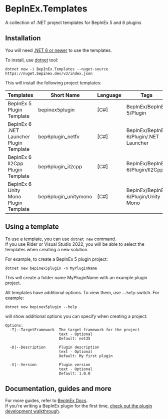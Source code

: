 # BepInEx.Templates

A collection of .NET project templates for BepInEx 5 and 6 plugins

## Installation

You will need [.NET 6 or newer](https://dotnet.microsoft.com/download) to use the templates.

To install, use [dotnet](https://dotnet.microsoft.com/download) tool:

```
dotnet new -i BepInEx.Templates --nuget-source https://nuget.bepinex.dev/v3/index.json
```

This will install the following project templates:

| Templates                                    | Short Name           | Language   | Tags                                   |
| -------------------------------------------- | -------------------- | ---------- | -------------------------------------- |
| BepInEx 5 Plugin Template                    | bepinex5plugin       | [C#]       | BepInEx/BepInEx 5/Plugin               |
| BepInEx 6 .NET Launcher Plugin Template      | bep6plugin_netfx     | [C#]       | BepInEx/BepInEx 6/Plugin/.NET Launcher |
| BepInEx 6 Il2Cpp Plugin Template             | bep6plugin_il2cpp    | [C#]       | BepInEx/BepInEx 6/Plugin/Il2Cpp        |
| BepInEx 6 Unity Mono Plugin Template         | bep6plugin_unitymono | [C#]       | BepInEx/BepInEx 6/Plugin/Unity Mono    |

## Using a template

To use a template, you can use `dotnet new` command.  
If you use Rider or Visual Studio 2022, you will be able to select the templates when creating a new solution.

For example, to create a BepInEx 5 plugin project:
```
dotnet new bepinex5plugin -n MyPluginName
```

This will create a folder name MyPluginName with an example plugin project.

All templates have additional options. To view them, use `--help` switch. For example:

```
dotnet new bepinex5plugin --help
```

will show additional options you can specify when creating a project:

```
Options:
  -T|--TargetFramework  The target framework for the project
                        text - Optional
                        Default: net35

  -D|--Description      Plugin description
                        text - Optional
                        Default: My first plugin

  -V|--Version          Plugin version
                        text - Optional
                        Default: 1.0.0
```

## Documentation, guides and more

For more guides, refer to [BepInEx Docs](https://docs.bepinex.dev).  
If you're writing a BepInEx plugin for the first time, [check out the plugin development walkthrough](https://docs.bepinex.dev/articles/dev_guide/plugin_tutorial/index.html).
